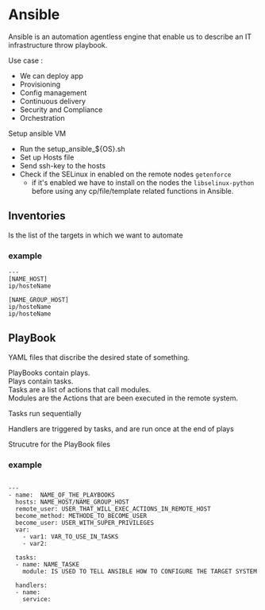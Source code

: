 # Ansible

Ansible is an automation agentless engine that enable us to describe an IT infrastructure throw playbook.   
   
   
Use case :
* We can deploy app
* Provisioning
* Config management
* Continuous delivery
* Security and Compliance
* Orchestration

Setup ansible VM

- Run the setup_ansible_${OS}.sh
- Set up Hosts file <Inventories>
- Send ssh-key to the hosts
- Check if the SELinux in enabled on the remote nodes `getenforce` 
	* if it's enabled we have to install on the nodes the `libselinux-python` before using any cp/file/template related functions in Ansible.

## Inventories
 Is the list of the targets in which we want to automate   
### example
```
---
[NAME_HOST]
ip/hosteName

[NAME_GROUP_HOST]
ip/hosteName
ip/hosteName

```

## PlayBook
 YAML files that discribe the desired state of something.   

 PlayBooks contain plays.   
 Plays contain tasks.  
 Tasks are a list of actions that call modules.   
 Modules are the Actions that are been executed in the remote system.  

 Tasks run sequentially

 Handlers are triggered by tasks, and are run once at the end of plays


Strucutre for the PlayBook files

### example

```

---
- name:  NAME_OF_THE_PLAYBOOKS
  hosts: NAME_HOST/NAME_GROUP_HOST
  remote_user: USER_THAT_WILL_EXEC_ACTIONS_IN_REMOTE_HOST
  become_method: METHODE_TO_BECOME_USER
  become_user: USER_WITH_SUPER_PRIVILEGES
  var:
    - var1: VAR_TO_USE_IN_TASKS
    - var2:

  tasks:
  - name: NAME_TASKE
    module: IS USED TO TELL ANSIBLE HOW TO CONFIGURE THE TARGET SYSTEM

  handlers:
  - name: 
    service:

```










